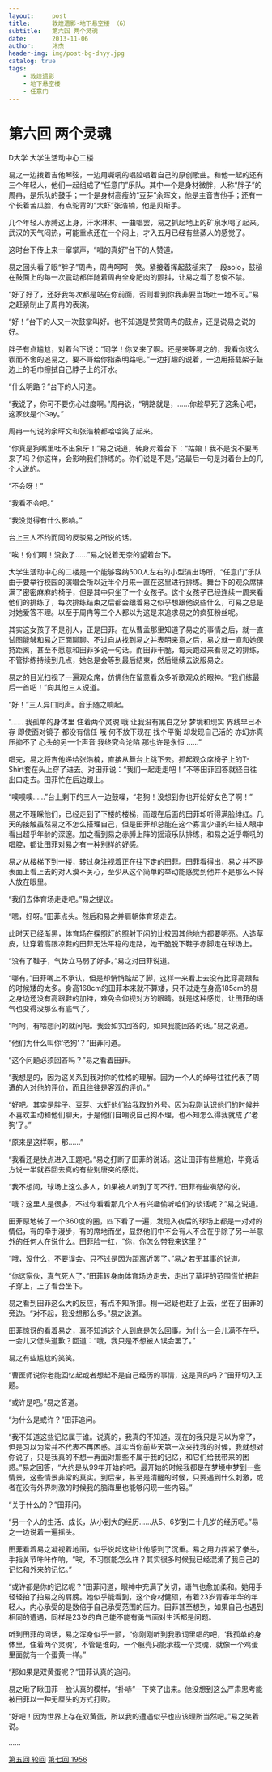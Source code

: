```yaml
---
layout:     post
title:      敦煌遗影·地下悬空楼 （6）
subtitle:   第六回 两个灵魂
date:       2013-11-06
author:     沐杰
header-img: img/post-bg-dhyy.jpg
catalog: true
tags:
    - 敦煌遗影
    - 地下悬空楼
    - 任意门
---
```

# 第六回 两个灵魂

D大学 大学生活动中心二楼

易之一边拨着吉他琴弦，一边用嘶吼的唱腔唱着自己的原创歌曲。和他一起的还有三个年轻人，他们一起组成了“任意门”乐队。其中一个是身材微胖，人称“胖子”的周冉，是乐队的鼓手；一个是身材高瘦的“豆芽”余晖文，他是主音吉他手；还有一个长着苦瓜脸，有点驼背的“大虾”张浩楠，他是贝斯手。

几个年轻人赤膊这上身，汗水淋淋。一曲唱罢，易之抓起地上的矿泉水喝了起来。武汉的天气闷热，可能重点还在一个闷上，才入五月已经有些蒸人的感觉了。

这时台下传上来一窜掌声，“唱的真好”台下的人赞道。

易之回头看了眼“胖子”周冉，周冉呵呵一笑。紧接着挥起鼓槌来了一段solo，鼓槌在鼓面上的每一次震动都伴随着周冉全身肥肉的颤抖，让易之看了忍俊不禁。

“好了好了，还好我每次都是站在你前面，否则看到你我非要当场吐一地不可。”易之赶紧制止了周冉的表演。

“好！”台下的人又一次鼓掌叫好。也不知道是赞赏周冉的鼓点，还是说易之说的好。

胖子有点尴尬，对着台下说：“同学！你又来了啊。还是来等易之的，我看你这么锲而不舍的追易之，要不哥给你指条明路吧。”一边打趣的说着，一边用搭载架子鼓边上的毛巾擦拭自己脖子上的汗水。

“什么明路？”台下的人问道。

“我说了，你可不要伤心过度啊。”周冉说，“明路就是，……你趁早死了这条心吧，这家伙是个Gay。”

周冉一句说的余晖文和张浩楠都哈哈笑了起来。

“你真是狗嘴里吐不出象牙！”易之说道，转身对着台下：“姑娘！我不是说不要再来了吗？你这样，会影响我们排练的。你们说是不是。”这最后一句是对着台上的几个人说的。

“不会呀！”

“我看不会吧。”

“我没觉得有什么影响。”

台上三人不约而同的反驳易之所说的话。

“唉！你们啊！没救了……”易之说着无奈的望着台下。

大学生活动中心的二楼是一个能够容纳500人左右的小型演出场所，“任意门”乐队由于要举行校园的演唱会所以近半个月来一直在这里进行排练。舞台下的观众席排满了密密麻麻的椅子，但是其中只坐了一个女孩子。这个女孩子已经连续一周来看他们的排练了，每次排练结束之后都会跟着易之似乎想跟他说些什么，可易之总是对她爱答不理。以至于周冉等三个人都以为这是来追求易之的疯狂粉丝呢。

其实这女孩子不是别人，正是田菲。在从曹孟那里知道了易之的事情之后，就一直试图能够和易之正面聊聊。不过自从找到易之并表明来意之后，易之就一直和她保持距离，甚至不愿意和田菲多说一句话。而田菲干脆，每天跑过来看易之的排练，不管排练持续到几点，她总是会等到最后结束，然后继续去说服易之。

易之的目光扫视了一遍观众席，仿佛他在留意看众多听歌观众的眼神。“我们练最后一首吧！”向其他三人说道。

“好！”三人异口同声。音乐随之响起。

“……
我孤单的身体里
住着两个灵魂
哦
让我没有黑白之分
梦境和现实
界线早已不存
即使面对镜子
都没有信任
哦
何不放下现在
找个平衡
却发现自己活的
亦幻亦真
压抑不了
心头的另一个声音
我终究会沦陷
那也许是永恒
……”

唱完，易之将吉他递给张浩楠，直接从舞台上跳下去。抓起观众席椅子上的T-Shirt套在头上穿了进去。对田菲说：“我们一起走走吧！”不等田菲回答就径自往出口走去。田菲忙在后边跟上。

“噢噢噢……”台上剩下的三人一边鼓噪，“老狗！没想到你也开始好女色了啊！”

易之不理睬他们，已经走到了下楼的楼梯，而跟在后面的田菲却听得满脸绯红。几天的接触虽然易之不怎么搭理自己，但是田菲却总能在这个寡言少语的年轻人眼中看出超乎年龄的深邃。加之看到易之赤膊上阵的摇滚乐队排练，和易之近乎嘶吼的唱腔，都让田菲对易之有一种别样的好感。

易之从楼梯下到一楼，转过身注视着正在往下走的田菲。田菲看得出，易之并不是表面上看上去的对人漠不关心，至少从这个简单的举动能感觉到他并不是那么不将人放在眼里。

“我们去体育场走走吧。”易之提议。

“嗯，好呀。”田菲点头。然后和易之并肩朝体育场走去。

此时天已经渐黑，体育场在探照灯的照射下闲的比校园其他地方都要明亮。人造草皮，让穿着高跟凉鞋的田菲无法平稳的走路，她干脆脱下鞋子赤脚走在球场上。

“没有了鞋子，气势立马弱了好多。”易之对田菲说道。

“哪有。”田菲嘴上不承认，但是却悄悄踮起了脚，这样一来看上去没有比穿高跟鞋的时候矮的太多。身高168cm的田菲本来就不算矮，只不过走在身高185cm的易之身边还没有高跟鞋的加持，难免会仰视对方的眼睛。就是这种感觉，让田菲的语气也变得没那么有底气了。

“呵呵，有啥想问的就问吧。我会如实回答的。如果我能回答的话。”易之说道。

“他们为什么叫你‘老狗’？”田菲问道。

“这个问题必须回答吗？”易之看着田菲。

“我想是的，因为这关系到我对你的性格的理解。因为一个人的绰号往往代表了周遭的人对他的评价，而且往往是客观的评价。”

“好吧。其实是胖子、豆芽、大虾他们给我取的外号。因为我刚认识他们的时候并不喜欢主动和他们聊天，于是他们自嘲说自己狗不理，也不知怎么得我就成了‘老狗’了。”

“原来是这样啊，那……”

“我看还是快点进入正题吧。”易之打断了田菲的说话。这让田菲有些尴尬，毕竟话方说一半就吞回去真的有些别唐突的感觉。

“我不想问，球场上这么多人，如果被人听到了可不行。”田菲有些嗔怒的说。

“哦？这里人是很多，不过你看看那几个人有兴趣偷听咱们的谈话呢？”易之说道。

田菲原地转了一个360度的圈，四下看了一遍，发现入夜后的球场上都是一对对的情侣，有的牵手漫步，有的席地而坐，显然他们中不会有人不会在乎除了另一半意外的任何人在说什么。田菲脸一红，“你，你怎么带我来这里？”

“哦，没什么，不要误会。只不过是因为距离近罢了。”易之若无其事的说道。

“你这家伙，真气死人了。”田菲转身向体育场边走去，走出了草坪的范围慌忙把鞋子穿上，上了看台坐下。

易之看到田菲这么大的反应，有点不知所措。稍一迟疑也赶了上去，坐在了田菲的旁边。“对不起，我没想那么多。”易之说道。

田菲惊讶的看着易之，真不知道这个人到底是怎么回事。为什么一会儿满不在乎，一会儿又低头道歉？回道：“哦，我只是不想被人误会罢了。”

易之有些尴尬的笑笑。

“曹医师说你老能回忆起或者想起不是自己经历的事情，这是真的吗？”田菲切入正题。

“或许是吧。”易之答道。

“为什么是或许？”田菲追问。

“我不知道这些记忆属于谁。说真的，我真的不知道。现在的我只是习以为常了，但是习以为常并不代表不再困惑。其实当你前些天第一次来找我的时候，我就想对你说了，只是我真的不想一再面对那些不属于我的记忆，和它们给我带来的困惑。”易之回答，“大约是从99年开始的吧，最开始的时候我都是在梦境中梦到一些情景，这些情景非常的真实。到后来，甚至是清醒的时候，只要遇到什么刺激，或者在没有外界刺激的时候我的脑海里也能够闪现一些内容。”

“关于什么的？”田菲问。

“另一个人的生活、成长，从小到大的经历……从5、6岁到二十几岁的经历吧。”易之一边说着一遍摇头。

田菲看着易之凝视着地面，似乎说起这些让他感到了沉重。易之用力捏紧了拳头，手指关节咔咔作响，“唉，不习惯能怎么样？其实很多时候我已经混淆了我自己的记忆和外来的记忆。”

“或许都是你的记忆呢？”田菲问道，眼神中充满了关切，语气也愈加柔和。她用手轻轻拍了拍易之的肩膀。她似乎能看到，这个身材健硕，有着23岁青春年华的年轻人，内心承受的是数倍于自己承受范围的压力。田菲甚至想到，如果自己也遇到相同的遭遇，同样是23岁的自己能不能有勇气面对生活都是问题。

听到田菲的问话，易之浑身似乎一颤，“你刚刚听到我歌词里唱的吧，‘我孤单的身体里，住着两个灵魂’，不管是谁的，一个躯壳只能承载一个灵魂，就像一个鸡蛋里面就有一个蛋黄一样。”

“那如果是双黄蛋呢？”田菲认真的追问。

易之瞅了瞅田菲一脸认真的模样，“扑哧”一下笑了出来。他没想到这么严肃思考能被田菲以一种无厘头的方式打败。

“好吧！因为世界上存在双黄蛋，所以我的遭遇似乎也应该理所当然吧。”易之笑着说。

……

[第五回 轮回](http://www.jianshu.com/p/9cf016ccef36)
[第七回 1956](http://www.jianshu.com/p/f081ff2f9433)
